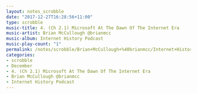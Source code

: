 ```yaml
---
layout: notes_scrobble
date: "2017-12-27T16:28:56+11:00"
type: scrobble
music-title: 4. (Ch 2.1) Microsoft At The Dawn Of The Internet Era
music-artist: Brian McCullough @brianmcc
music-album: Internet History Podcast
music-play-count: "1"
permalink: /notes/scrobble/Brian+McCullough+%40brianmcc/Internet+History+Podcast/6f7483089375de3dceda1bd486af4bf3713262b8.html
categories:
- scrobble
- December
- 4. (Ch 2.1) Microsoft At The Dawn Of The Internet Era
- Brian McCullough @brianmcc
- Internet History Podcast
---
```

